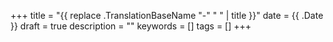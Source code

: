+++
title = "{{ replace .TranslationBaseName "-" " " | title }}"
date = {{ .Date }}
draft = true
description = ""
keywords = []
tags = []
+++
